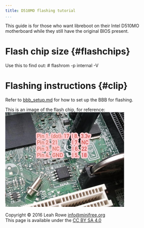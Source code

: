 ```yaml
---
title: D510MO flashing tutorial 
...
```


This guide is for those who want libreboot on their Intel D510MO
motherboard while they still have the original BIOS present.

Flash chip size {#flashchips}
===============

Use this to find out:
    # flashrom -p internal -V

Flashing instructions {#clip}
=====================

Refer to [bbb\_setup.md](bbb_setup.md) for how to set up the BBB for
flashing.

This is an image of the flash chip, for reference:\
![](../images/d510mo/d510mo.jpg)

Copyright © 2016 Leah Rowe <info@minifree.org>\
This page is available under the [CC BY SA 4.0](../cc-by-sa-4.0.txt)
